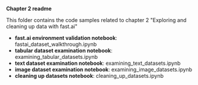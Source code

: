 **Chapter 2 readme**

This folder contains the code samples related to chapter 2 "Exploring and cleaning up data with fast.ai"

- **fast.ai environment validation notebook**: fastai_dataset_walkthrough.ipynb
- **tabular dataset examination notebook**: examining_tabular_datasets.ipynb
- **text dataset examination notebook**: examining_text_datasets.ipynb
- **image dataset examination notebook**: examining_image_datasets.ipynb
- **cleaning up datasets notebook**: cleaning_up_datasets.ipynb

